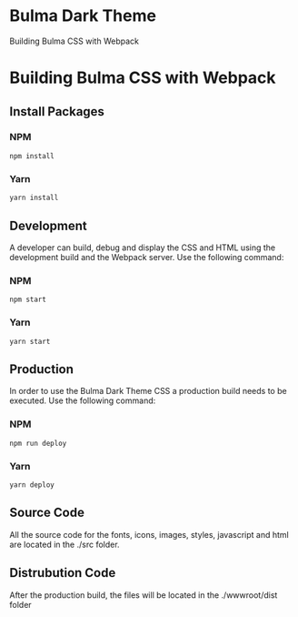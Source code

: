 # Bulma Dark Theme

Building Bulma CSS with Webpack

# Building Bulma CSS with Webpack

## Install Packages

### NPM

```
npm install
```

### Yarn

```
yarn install
```

## Development

A developer can build, debug and display the CSS and HTML using the development build and the Webpack server.
Use the following command:

### NPM

```
npm start
```

### Yarn

```
yarn start
```

## Production

In order to use the Bulma Dark Theme CSS a production build needs to be executed.
Use the following command:

### NPM

```
npm run deploy
```

### Yarn

```
yarn deploy
```

## Source Code

All the source code for the fonts, icons, images, styles, javascript and html are located in the ./src folder.

## Distrubution Code

After the production build, the files will be located in the ./wwwroot/dist folder
